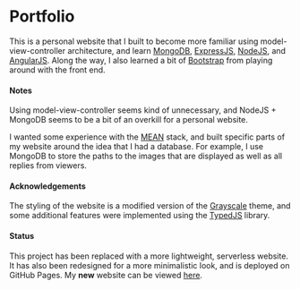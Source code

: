 # Portfolio #

This is a personal website that I built to become more familiar using model-view-controller architecture, and learn [MongoDB](http://mongodb.org), [ExpressJS](http://expressjs.com), [NodeJS](http://nodejs.org), and [AngularJS](http://angularjs.org). Along the way, I also learned a bit of [Bootstrap](http://getboostrap.com) from playing around with the front end. 

#### Notes ####

Using model-view-controller seems kind of unnecessary, and NodeJS + MongoDB seems to be a bit of an overkill for a personal website.

I wanted some experience with the [MEAN](http://mean.io) stack, and built specific parts of my website around the idea that I had a database. For example, I use MongoDB to store the paths to the images that are displayed as well as all replies from viewers.

#### Acknowledgements ####
The styling of the website is a modified version of the [Grayscale](http://startbootstrap.com/template-overviews/grayscale) theme, and some additional features were implemented using the [TypedJS](http://www.mattboldt.com/demos/typed-js) library.

#### Status ####
This project has been replaced with a more lightweight, serverless website. It has also been redesigned for a more minimalistic look, and is deployed on GitHub Pages. My **new** website can be viewed [here](http://hughhan.me).
